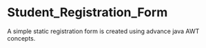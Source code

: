 # Student_Registration_Form
A simple static registration form is created using advance java AWT concepts.
